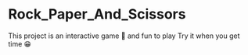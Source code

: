 # Rock_Paper_And_Scissors
This project is an interactive game 🎯 and fun to play 
Try it when you get time 😁 
